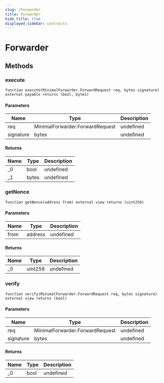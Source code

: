 ```yaml
---
slug: /Forwarder
title: Forwarder
hide_title: true
displayed_sidebar: contracts
---
```

# Forwarder









## Methods

### execute

```solidity
function execute(MinimalForwarder.ForwardRequest req, bytes signature) external payable returns (bool, bytes)
```





#### Parameters

| Name | Type | Description |
|---|---|---|
| req | MinimalForwarder.ForwardRequest | undefined
| signature | bytes | undefined

#### Returns

| Name | Type | Description |
|---|---|---|
| _0 | bool | undefined
| _1 | bytes | undefined

### getNonce

```solidity
function getNonce(address from) external view returns (uint256)
```





#### Parameters

| Name | Type | Description |
|---|---|---|
| from | address | undefined

#### Returns

| Name | Type | Description |
|---|---|---|
| _0 | uint256 | undefined

### verify

```solidity
function verify(MinimalForwarder.ForwardRequest req, bytes signature) external view returns (bool)
```





#### Parameters

| Name | Type | Description |
|---|---|---|
| req | MinimalForwarder.ForwardRequest | undefined
| signature | bytes | undefined

#### Returns

| Name | Type | Description |
|---|---|---|
| _0 | bool | undefined



